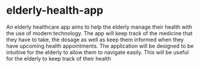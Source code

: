 # elderly-health-app
An elderly healthcare app aims to help the elderly manage their health with the use of modern technology. The app will keep track of the medicine that they have to take, the dosage as well as keep them informed when they have upcoming health appointments. The application will be designed to be intuitive for the elderly to allow them to navigate easily. This will be useful for the elderly to keep track of their health